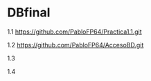 # DBfinal
1.1 https://github.com/PabloFP64/Practica1.1.git


1.2 https://github.com/PabloFP64/AccesoBD.git


1.3


1.4


